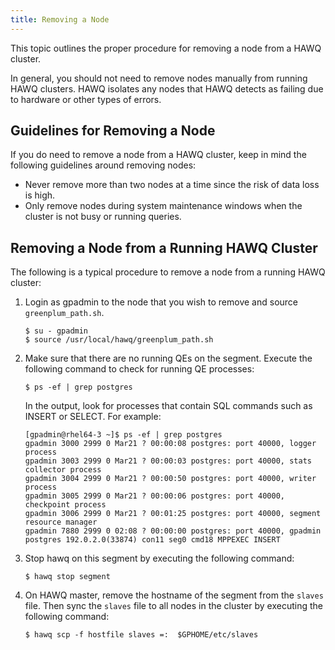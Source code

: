 ```yaml
---
title: Removing a Node
---
```


<!--
Licensed to the Apache Software Foundation (ASF) under one
or more contributor license agreements.  See the NOTICE file
distributed with this work for additional information
regarding copyright ownership.  The ASF licenses this file
to you under the Apache License, Version 2.0 (the
"License"); you may not use this file except in compliance
with the License.  You may obtain a copy of the License at

  http://www.apache.org/licenses/LICENSE-2.0

Unless required by applicable law or agreed to in writing,
software distributed under the License is distributed on an
"AS IS" BASIS, WITHOUT WARRANTIES OR CONDITIONS OF ANY
KIND, either express or implied.  See the License for the
specific language governing permissions and limitations
under the License.
-->

This topic outlines the proper procedure for removing a node from a HAWQ cluster.

In general, you should not need to remove nodes manually from running HAWQ clusters. HAWQ isolates any nodes that HAWQ detects as failing due to hardware or other types of errors.

## Guidelines for Removing a Node <a id="topic_p53_ct3_kv"></a>

If you do need to remove a node from a HAWQ cluster, keep in mind the following guidelines around removing nodes:

-   Never remove more than two nodes at a time since the risk of data loss is high.
-   Only remove nodes during system maintenance windows when the cluster is not busy or running queries.

## Removing a Node from a Running HAWQ Cluster <a id="task_oy5_ct3_kv"></a>

The following is a typical procedure to remove a node from a running HAWQ cluster:

1.  Login as gpadmin to the node that you wish to remove and source `greenplum_path.sh`.

    ```shell
    $ su - gpadmin
    $ source /usr/local/hawq/greenplum_path.sh
    ```

2.  Make sure that there are no running QEs on the segment. Execute the following command to check for running QE processes:

    ```shell
    $ ps -ef | grep postgres
    ```

    In the output, look for processes that contain SQL commands such as INSERT or SELECT. For example:

    ```shell
    [gpadmin@rhel64-3 ~]$ ps -ef | grep postgres
    gpadmin 3000 2999 0 Mar21 ? 00:00:08 postgres: port 40000, logger process
    gpadmin 3003 2999 0 Mar21 ? 00:00:03 postgres: port 40000, stats collector process
    gpadmin 3004 2999 0 Mar21 ? 00:00:50 postgres: port 40000, writer process
    gpadmin 3005 2999 0 Mar21 ? 00:00:06 postgres: port 40000, checkpoint process
    gpadmin 3006 2999 0 Mar21 ? 00:01:25 postgres: port 40000, segment resource manager
    gpadmin 7880 2999 0 02:08 ? 00:00:00 postgres: port 40000, gpadmin postgres 192.0.2.0(33874) con11 seg0 cmd18 MPPEXEC INSERT
    ```

3.  Stop hawq on this segment by executing the following command:

    ```shell
    $ hawq stop segment
    ```

4.  On HAWQ master, remove the hostname of the segment from the `slaves` file. Then sync the `slaves` file to all nodes in the cluster by executing the following command:

    ```shell
    $ hawq scp -f hostfile slaves =:  $GPHOME/etc/slaves
    ```
